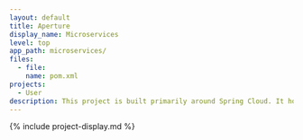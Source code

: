 ```yaml
---
layout: default
title: Aperture
display_name: Microservices
level: top
app_path: microservices/
files:
  - file:
    name: pom.xml
projects:
  - User
description: This project is built primarily around Spring Cloud. It houses all microservice modules that will be registered to the discovery service.
---
```

{% include project-display.md %}